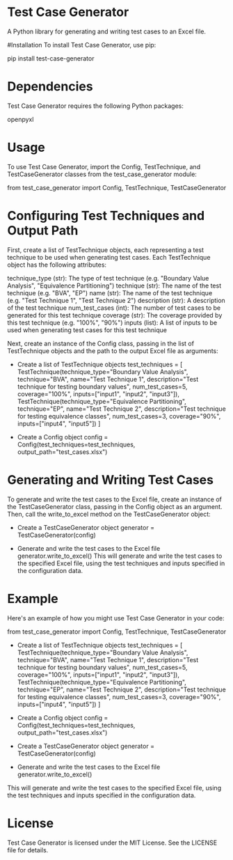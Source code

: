 # Test Case Generator
A Python library for generating and writing test cases to an Excel file.

#Installation
To install Test Case Generator, use pip:

pip install test-case-generator

# Dependencies
Test Case Generator requires the following Python packages:

openpyxl

# Usage
To use Test Case Generator, import the Config, TestTechnique, and TestCaseGenerator classes from the test_case_generator module:

from test_case_generator import Config, TestTechnique, TestCaseGenerator

# Configuring Test Techniques and Output Path
First, create a list of TestTechnique objects, each representing a test technique to be used when generating test cases. Each TestTechnique object has the following attributes:

technique_type (str): The type of test technique (e.g. "Boundary Value Analysis", "Equivalence Partitioning")
technique (str): The name of the test technique (e.g. "BVA", "EP")
name (str): The name of the test technique (e.g. "Test Technique 1", "Test Technique 2")
description (str): A description of the test technique
num_test_cases (int): The number of test cases to be generated for this test technique
coverage (str): The coverage provided by this test technique (e.g. "100%", "90%")
inputs (list): A list of inputs to be used when generating test cases for this test technique

Next, create an instance of the Config class, passing in the list of TestTechnique objects and the path to the output Excel file as arguments:

- Create a list of TestTechnique objects
test_techniques = [
    TestTechnique(technique_type="Boundary Value Analysis", technique="BVA", name="Test Technique 1", description="Test technique for testing boundary values", num_test_cases=5, coverage="100%", inputs=["input1", "input2", "input3"]),
    TestTechnique(technique_type="Equivalence Partitioning", technique="EP", name="Test Technique 2", description="Test technique for testing equivalence classes", num_test_cases=3, coverage="90%", inputs=["input4", "input5"])
]

- Create a Config object
config = Config(test_techniques=test_techniques, output_path="test_cases.xlsx")

# Generating and Writing Test Cases
To generate and write the test cases to the Excel file, create an instance of the TestCaseGenerator class, passing in the Config object as an argument. Then, call the write_to_excel method on the TestCaseGenerator object:

- Create a TestCaseGenerator object
generator = TestCaseGenerator(config)

- Generate and write the test cases to the Excel file
generator.write_to_excel()
This will generate and write the test cases to the specified Excel file, using the test techniques and inputs specified in the configuration data.

# Example
Here's an example of how you might use Test Case Generator in your code:

from test_case_generator import Config, TestTechnique, TestCaseGenerator

- Create a list of TestTechnique objects
test_techniques = [
    TestTechnique(technique_type="Boundary Value Analysis", technique="BVA", name="Test Technique 1", description="Test technique for testing boundary values", num_test_cases=5, coverage="100%", inputs=["input1", "input2", "input3"]),
    TestTechnique(technique_type="Equivalence Partitioning", technique="EP", name="Test Technique 2", description="Test technique for testing equivalence classes", num_test_cases=3, coverage="90%", inputs=["input4", "input5"])
]

- Create a Config object
config = Config(test_techniques=test_techniques, output_path="test_cases.xlsx")

- Create a TestCaseGenerator object
generator = TestCaseGenerator(config)

- Generate and write the test cases to the Excel file
generator.write_to_excel()

This will generate and write the test cases to the specified Excel file, using the test techniques and inputs specified in the configuration data.

# License
Test Case Generator is licensed under the MIT License. See the LICENSE file for details.
